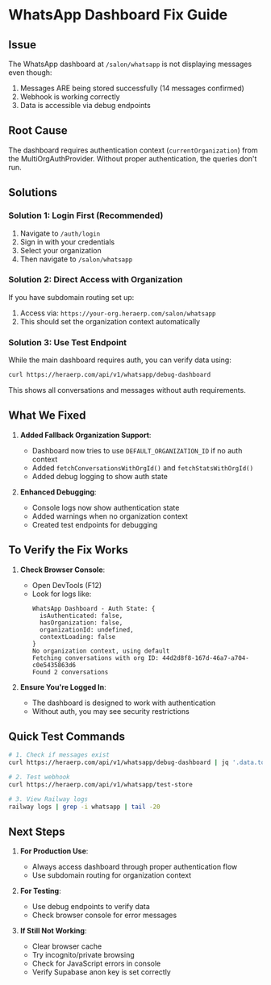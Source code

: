 # WhatsApp Dashboard Fix Guide

## Issue
The WhatsApp dashboard at `/salon/whatsapp` is not displaying messages even though:
1. Messages ARE being stored successfully (14 messages confirmed)
2. Webhook is working correctly
3. Data is accessible via debug endpoints

## Root Cause
The dashboard requires authentication context (`currentOrganization`) from the MultiOrgAuthProvider. Without proper authentication, the queries don't run.

## Solutions

### Solution 1: Login First (Recommended)
1. Navigate to `/auth/login`
2. Sign in with your credentials
3. Select your organization
4. Then navigate to `/salon/whatsapp`

### Solution 2: Direct Access with Organization
If you have subdomain routing set up:
1. Access via: `https://your-org.heraerp.com/salon/whatsapp`
2. This should set the organization context automatically

### Solution 3: Use Test Endpoint
While the main dashboard requires auth, you can verify data using:
```bash
curl https://heraerp.com/api/v1/whatsapp/debug-dashboard
```

This shows all conversations and messages without auth requirements.

## What We Fixed

1. **Added Fallback Organization Support**:
   - Dashboard now tries to use `DEFAULT_ORGANIZATION_ID` if no auth context
   - Added `fetchConversationsWithOrgId()` and `fetchStatsWithOrgId()`
   - Added debug logging to show auth state

2. **Enhanced Debugging**:
   - Console logs now show authentication state
   - Added warnings when no organization context
   - Created test endpoints for debugging

## To Verify the Fix Works

1. **Check Browser Console**:
   - Open DevTools (F12)
   - Look for logs like:
     ```
     WhatsApp Dashboard - Auth State: {
       isAuthenticated: false,
       hasOrganization: false,
       organizationId: undefined,
       contextLoading: false
     }
     No organization context, using default
     Fetching conversations with org ID: 44d2d8f8-167d-46a7-a704-c0e5435863d6
     Found 2 conversations
     ```

2. **Ensure You're Logged In**:
   - The dashboard is designed to work with authentication
   - Without auth, you may see security restrictions

## Quick Test Commands

```bash
# 1. Check if messages exist
curl https://heraerp.com/api/v1/whatsapp/debug-dashboard | jq '.data.totalMessages'

# 2. Test webhook
curl https://heraerp.com/api/v1/whatsapp/test-store

# 3. View Railway logs
railway logs | grep -i whatsapp | tail -20
```

## Next Steps

1. **For Production Use**:
   - Always access dashboard through proper authentication flow
   - Use subdomain routing for organization context

2. **For Testing**:
   - Use debug endpoints to verify data
   - Check browser console for error messages

3. **If Still Not Working**:
   - Clear browser cache
   - Try incognito/private browsing
   - Check for JavaScript errors in console
   - Verify Supabase anon key is set correctly